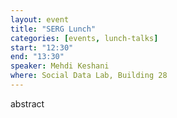```yaml
---
layout: event
title: "SERG Lunch"
categories: [events, lunch-talks]
start: "12:30"
end: "13:30"
speaker: Mehdi Keshani
where: Social Data Lab, Building 28
---
```


abstract
